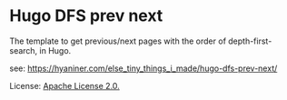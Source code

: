 # Hugo DFS prev next
The template to get previous/next pages with the order of depth-first-search, in Hugo.

see: https://hyaniner.com/else_tiny_things_i_made/hugo-dfs-prev-next/

License: [Apache License 2.0.](https://www.apache.org/licenses/LICENSE-2.0)
